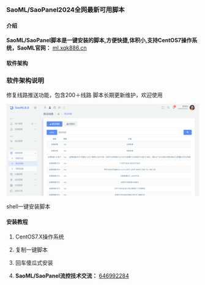 # 

### SaoML/SaoPanel2024全网最新可用脚本


#### 介绍
 **SaoML/SaoPanel脚本是一键安装的脚本,方便快捷,体积小,支持CentOS7操作系统，SaoML官网：** [ml.xqk886.cn
](http://ml.xqk886.cn)

#### 软件架构

### 软件架构说明

修复线路推送功能，包含200＋线路
脚本长期更新维护，欢迎使用

![输入图片说明](DC39D5F3D4E0B503226DAA86376E7574.png)

shell一键安装脚本



#### 安装教程

1.  CentOS7.X操作系统
2.  复制一键脚本
3.  回车傻瓜式安装

1.   **SaoML/SaoPanel流控技术交流：** [646992284](http://qm.qq.com/cgi-bin/qm/qr?_wv=1027&k=lqPDC9pCbR_Jl-X6tP3V1rsMWkXVNWXp&authKey=IKg8MNLrOVDSF%2BeeBBn7ulZI33Sfp1LhKeLjmIjeh%2BNwubzqusR6iQY%2BY6cuuuix&noverify=0&group_code=646992284)